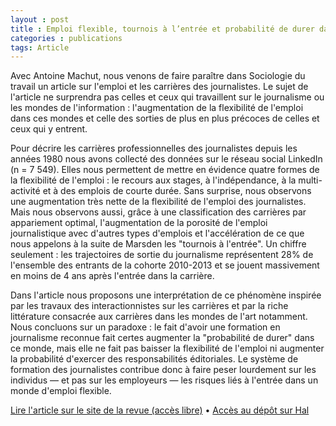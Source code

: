 ```yaml
---
layout : post
title : Emploi flexible, tournois à l’entrée et probabilité de durer dans le monde du journalisme
categories : publications
tags: Article
---
```


Avec Antoine Machut, nous venons de faire paraître dans Sociologie du travail un article sur l'emploi et les carrières des journalistes. Le sujet de l'article ne surprendra pas celles et ceux qui travaillent sur le journalisme ou les mondes de l'information : l'augmentation de la flexibilité de l'emploi dans ces mondes et celle des sorties de plus en plus précoces de celles et ceux qui y entrent.

Pour décrire les carrières professionnelles des journalistes depuis les années 1980 nous avons collecté des données sur le réseau social LinkedIn (n = 7 549). Elles nous permettent de mettre en évidence quatre formes de la flexibilité de l'emploi : le recours aux stages, à l'indépendance, à la multi-activité et à des emplois de courte durée. Sans surprise, nous observons une augmentation très nette de la flexibilité de l'emploi des journalistes. Mais nous observons aussi, grâce à une classification des carrières par appariement optimal, l'augmentation de la porosité de l'emploi journalistique avec d'autres types d'emplois et l'accélération de ce que nous appelons à la suite de Marsden les "tournois à l'entrée". Un chiffre seulement : les trajectoires de sortie du journalisme représentent 28% de l'ensemble des entrants de la cohorte 2010-2013 et se jouent massivement en moins de 4 ans après l'entrée dans la carrière.

Dans l'article nous proposons une interprétation de ce phénomène inspirée par les travaux des interactionnistes sur les carrières et par la riche littérature consacrée aux carrières dans les mondes de l'art notamment. Nous concluons sur un paradoxe : le fait d'avoir une formation en journalisme reconnue fait certes augmenter la "probabilité de durer" dans ce monde, mais elle ne fait pas baisser la flexibilité de l'emploi ni augmenter la probabilité d'exercer des responsabilités éditoriales. Le système de formation des journalistes contribue donc à faire peser lourdement sur les individus — et pas sur les employeurs — les risques liés à l'entrée dans un monde d'emploi flexible.

[Lire l'article sur le site de la revue (accès libre)](https://journals.openedition.org/sdt/44138) • [Accès au dépôt sur Hal](https://shs.hal.science/halshs-04198004)
